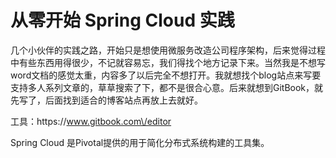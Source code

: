 # 从零开始 Spring Cloud 实践

几个小伙伴的实践之路，开始只是想使用微服务改造公司程序架构，后来觉得过程中有些东西用得很少，不记就容易忘，我们得找个地方记录下来。当然我是不想写word文档的感觉太重，内容多了以后完全不想打开。我就想找个blog站点来写要支持多人系列文章的，草草搜索了下，都不是很合心意。后来就想到GitBook，就先写了，后面找到适合的博客站点再放上去就好。

工具：https:\/\/www.gitbook.com\/editor

Spring Cloud 是Pivotal提供的用于简化分布式系统构建的工具集。

